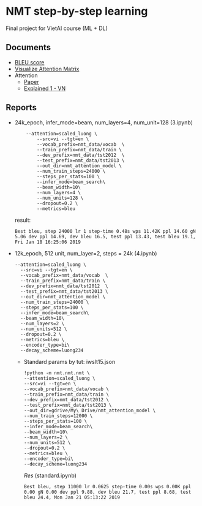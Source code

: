 # NMT step-by-step learning

Final project for VietAI course (ML + DL)

## Documents

- [BLEU score](https://machinelearningmastery.com/calculate-bleu-score-for-text-python/)
- [Visualize Attention Matrix](https://github.com/tensorflow/tensorflow/blob/r1.11/tensorflow/contrib/eager/python/examples/nmt_with_attention/nmt_with_attention.ipynb)
- Attention
  - [Paper](https://arxiv.org/abs/1409.0473)
  - [Explained 1 - VN](https://viblo.asia/p/machine-learning-attention-attention-attention-eW65GPJYKDO)

## Reports

- 24k_epoch, infer_mode=beam, num_layers=4, num_unit=128 (3.ipynb)

    ``` 
        --attention=scaled_luong \
            --src=vi --tgt=en \
            --vocab_prefix=nmt_data/vocab  \
            --train_prefix=nmt_data/train \
            --dev_prefix=nmt_data/tst2012  \
            --test_prefix=nmt_data/tst2013 \
            --out_dir=nmt_attention_model \
            --num_train_steps=24000 \
            --steps_per_stats=100 \
            --infer_mode=beam_search\
            --beam_width=10\
            --num_layers=4 \
            --num_units=128 \
            --dropout=0.2 \
            --metrics=bleu 
    ```

    result: 
    ```
    Best bleu, step 24000 lr 1 step-time 0.48s wps 11.42K ppl 14.60 gN 5.06 dev ppl 14.69, dev bleu 16.5, test ppl 13.43, test bleu 19.1, Fri Jan 18 16:25:06 2019
    ```


- 12k_epoch, 512 unit,  num_layer=2, steps = 24k (4.ipynb)
  ```
  --attention=scaled_luong \
    --src=vi --tgt=en \
    --vocab_prefix=nmt_data/vocab  \
    --train_prefix=nmt_data/train \
    --dev_prefix=nmt_data/tst2012  \
    --test_prefix=nmt_data/tst2013 \
    --out_dir=nmt_attention_model \
    --num_train_steps=24000 \
    --steps_per_stats=100 \
    --infer_mode=beam_search\
    --beam_width=10\
    --num_layers=2 \
    --num_units=512 \
    --dropout=0.2 \
    --metrics=bleu \
    --encoder_type=bi\
    --decay_scheme=luong234
  ```

  - Standard params by tut: iwslt15.json
    ```
    !python -m nmt.nmt.nmt \
    --attention=scaled_luong \
    --src=vi --tgt=en \
    --vocab_prefix=nmt_data/vocab \
    --train_prefix=nmt_data/train \
    --dev_prefix=nmt_data/tst2012 \
    --test_prefix=nmt_data/tst2013 \
    --out_dir=gdrive/My\ Drive/nmt_attention_model \
    --num_train_steps=12000 \
    --steps_per_stats=100 \
    --infer_mode=beam_search\
    --beam_width=10\
    --num_layers=2 \
    --num_units=512 \
    --dropout=0.2 \
    --metrics=bleu \
    --encoder_type=bi\
    --decay_scheme=luong234
    ```

    *Res* (standard.ipynb)

    ```
    Best bleu, step 11000 lr 0.0625 step-time 0.00s wps 0.00K ppl 0.00 gN 0.00 dev ppl 9.88, dev bleu 21.7, test ppl 8.68, test bleu 24.4, Mon Jan 21 05:13:22 2019
    ```